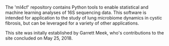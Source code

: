 The 'ml4cf' repository contains Python tools to enable statistical and machine learning
analyses of 16S sequencing data.  This software is intended for application to
the study of lung microbiome dynamics in cystic fibrosis, but can be leveraged for
a variety of other applications.


This site was initally established by Garrett Meek, who's contributions to the site concluded on May 25, 2018. 

